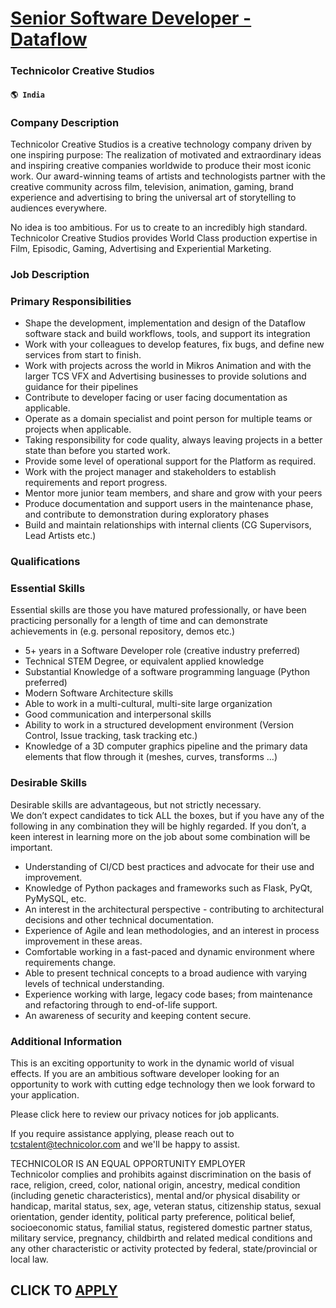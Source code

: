 # [Senior Software Developer - Dataflow](https://www.remotewlb.com/apply/senior-software-developer-dataflow)  
### Technicolor Creative Studios  
#### `🌎 India`  

### Company Description

Technicolor Creative Studios is a creative technology company driven by one inspiring purpose: The realization of motivated and extraordinary ideas and inspiring creative companies worldwide to produce their most iconic work. Our award-winning teams of artists and technologists partner with the creative community across film, television, animation, gaming, brand experience and advertising to bring the universal art of storytelling to audiences everywhere.

No idea is too ambitious. For us to create to an incredibly high standard. Technicolor Creative Studios provides World Class production expertise in Film, Episodic, Gaming, Advertising and Experiential Marketing.

### Job Description

### Primary Responsibilities

  * Shape the development, implementation and design of the Dataflow software stack and build workflows, tools, and support its integration
  * Work with your colleagues to develop features, fix bugs, and define new services from start to finish.
  * Work with projects across the world in Mikros Animation and with the larger TCS VFX and Advertising businesses to provide solutions and guidance for their pipelines
  * Contribute to developer facing or user facing documentation as applicable.
  * Operate as a domain specialist and point person for multiple teams or projects when applicable.
  * Taking responsibility for code quality, always leaving projects in a better state than before you started work.
  * Provide some level of operational support for the Platform as required.
  * Work with the project manager and stakeholders to establish requirements and report progress.
  * Mentor more junior team members, and share and grow with your peers
  * Produce documentation and support users in the maintenance phase, and contribute to demonstration during exploratory phases
  * Build and maintain relationships with internal clients (CG Supervisors, Lead Artists etc.)

### Qualifications

### Essential Skills

Essential skills are those you have matured professionally, or have been practicing personally for a length of time and can demonstrate achievements in (e.g. personal repository, demos etc.)

  * 5+ years in a Software Developer role (creative industry preferred)
  * Technical STEM Degree, or equivalent applied knowledge
  * Substantial Knowledge of a software programming language (Python preferred)
  * Modern Software Architecture skills
  * Able to work in a multi-cultural, multi-site large organization
  * Good communication and interpersonal skills
  * Ability to work in a structured development environment (Version Control, Issue tracking, task tracking etc.)
  * Knowledge of a 3D computer graphics pipeline and the primary data elements that flow through it (meshes, curves, transforms …)

### Desirable Skills

Desirable skills are advantageous, but not strictly necessary.  
We don’t expect candidates to tick ALL the boxes, but if you have any of the following in any combination they will be highly regarded. If you don’t, a keen interest in learning more on the job about some combination will be important.

  * Understanding of CI/CD best practices and advocate for their use and improvement.
  * Knowledge of Python packages and frameworks such as Flask, PyQt, PyMySQL, etc.
  * An interest in the architectural perspective - contributing to architectural decisions and other technical documentation.
  * Experience of Agile and lean methodologies, and an interest in process improvement in these areas.
  * Comfortable working in a fast-paced and dynamic environment where requirements change.
  * Able to present technical concepts to a broad audience with varying levels of technical understanding.
  * Experience working with large, legacy code bases; from maintenance and refactoring through to end-of-life support.
  * An awareness of security and keeping content secure.

### Additional Information

This is an exciting opportunity to work in the dynamic world of visual effects. If you are an ambitious software developer looking for an opportunity to work with cutting edge technology then we look forward to your application.

Please click here to review our privacy notices for job applicants.

If you require assistance applying, please reach out to tcstalent@technicolor.com and we'll be happy to assist.

TECHNICOLOR IS AN EQUAL OPPORTUNITY EMPLOYER  
Technicolor complies and prohibits against discrimination on the basis of race, religion, creed, color, national origin, ancestry, medical condition (including genetic characteristics), mental and/or physical disability or handicap, marital status, sex, age, veteran status, citizenship status, sexual orientation, gender identity, political party preference, political belief, socioeconomic status, familial status, registered domestic partner status, military service, pregnancy, childbirth and related medical conditions and any other characteristic or activity protected by federal, state/provincial or local law.

  
## CLICK TO [APPLY](https://www.remotewlb.com/apply/senior-software-developer-dataflow)

